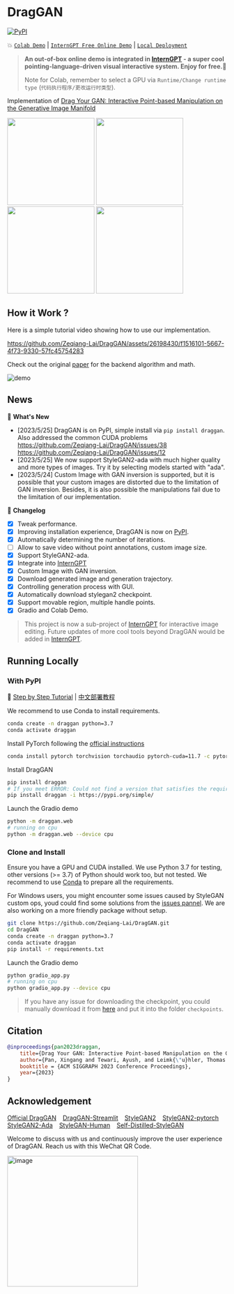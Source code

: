 # DragGAN
[![PyPI](https://img.shields.io/pypi/v/draggan)](https://pypi.org/project/draggan/) 

:boom:  [`Colab Demo`](https://colab.research.google.com/github/Zeqiang-Lai/DragGAN/blob/master/colab.ipynb) | [`InternGPT Free Online Demo`](https://github.com/OpenGVLab/InternGPT) | [`Local Deployment`](#running-locally)

<!-- pip install draggan -i https://pypi.org/simple/ -->

> **An out-of-box online demo is integrated in [InternGPT](https://github.com/OpenGVLab/InternGPT) - a super cool pointing-language-driven visual interactive system. Enjoy for free.:lollipop:**
> 
> Note for Colab, remember to select a GPU via `Runtime/Change runtime type` (`代码执行程序/更改运行时类型`).

Implementation of [Drag Your GAN: Interactive Point-based Manipulation on the Generative Image Manifold](https://vcai.mpi-inf.mpg.de/projects/DragGAN/)

<p float="left">
  <img src="assets/mouse.gif" width="200" />
  <img src="assets/nose.gif" width="200" /> 
  <img src="assets/cat.gif" width="200" />
  <img src="assets/horse.gif" width="200" />
</p>

## How it Work ?


Here is a simple tutorial video showing how to use our implementation.

https://github.com/Zeqiang-Lai/DragGAN/assets/26198430/f1516101-5667-4f73-9330-57fc45754283

Check out the original [paper](https://vcai.mpi-inf.mpg.de/projects/DragGAN/) for the backend algorithm and math.

![demo](assets/paper.png)

## News

:star2: **What's New**

- [2023/5/25] DragGAN is on PyPI, simple install via `pip install draggan`. Also addressed the common CUDA problems https://github.com/Zeqiang-Lai/DragGAN/issues/38  https://github.com/Zeqiang-Lai/DragGAN/issues/12
- [2023/5/25] We now support StyleGAN2-ada with much higher quality and more types of images. Try it by selecting models started with "ada".
- [2023/5/24] Custom Image with GAN inversion is supported, but it is possible that your custom images are distorted  due to the limitation of GAN inversion. Besides, it is also possible the manipulations fail due to the limitation of our implementation.

:star2: **Changelog**

- [x] Tweak performance.
- [x] Improving installation experience, DragGAN is now on [PyPI](https://pypi.org/project/draggan).
- [x] Automatically determining the number of iterations.
- [ ] Allow to save video without point annotations, custom image size.
- [x] Support StyleGAN2-ada.
- [x] Integrate into [InternGPT](https://github.com/OpenGVLab/InternGPT)
- [x] Custom Image with GAN inversion.
- [x] Download generated image and generation trajectory.
- [x] Controlling generation process with GUI.
- [x] Automatically download stylegan2 checkpoint.
- [x] Support movable region, multiple handle points.
- [x] Gradio and Colab Demo.

> This project is now a sub-project of [InternGPT](https://github.com/OpenGVLab/InternGPT) for interactive image editing. Future updates of more cool tools beyond DragGAN would be added in [InternGPT](https://github.com/OpenGVLab/InternGPT). 






## Running Locally

### With PyPI

📑 [Step by Step Tutorial](https://zeqiang-lai.github.io/blog/en/posts/drag_gan/) | [中文部署教程](https://zeqiang-lai.github.io/blog/posts/ai/drag_gan/)

We recommend to use Conda to install requirements.

```bash
conda create -n draggan python=3.7
conda activate draggan
```

Install PyTorch following the [official instructions](https://pytorch.org/get-started/locally/)
```bash
conda install pytorch torchvision torchaudio pytorch-cuda=11.7 -c pytorch -c nvidia 
```

Install DragGAN
```bash
pip install draggan
# If you meet ERROR: Could not find a version that satisfies the requirement draggan (from versions: none), use
pip install draggan -i https://pypi.org/simple/
```

Launch the Gradio demo

```bash
python -m draggan.web
# running on cpu
python -m draggan.web --device cpu
```

### Clone and Install 

Ensure you have a GPU and CUDA installed. We use Python 3.7 for testing, other versions (>= 3.7) of Python should work too, but not tested. We recommend to use [Conda](https://conda.io/projects/conda/en/stable/user-guide/install/download.html) to prepare all the requirements.

For Windows users, you might encounter some issues caused by StyleGAN custom ops, youd could find some solutions from the [issues pannel](https://github.com/Zeqiang-Lai/DragGAN/issues). We are also working on a more friendly package without setup.

```bash
git clone https://github.com/Zeqiang-Lai/DragGAN.git
cd DragGAN
conda create -n draggan python=3.7
conda activate draggan
pip install -r requirements.txt
```

Launch the Gradio demo

```bash
python gradio_app.py
# running on cpu
python gradio_app.py --device cpu
```

> If you have any issue for downloading the checkpoint, you could manually download it from [here](https://huggingface.co/aaronb/StyleGAN2/tree/main) and put it into the folder `checkpoints`.

## Citation

```bibtex
@inproceedings{pan2023draggan,
    title={Drag Your GAN: Interactive Point-based Manipulation on the Generative Image Manifold}, 
    author={Pan, Xingang and Tewari, Ayush, and Leimk{\"u}hler, Thomas and Liu, Lingjie and Meka, Abhimitra and Theobalt, Christian},
    booktitle = {ACM SIGGRAPH 2023 Conference Proceedings},
    year={2023}
}
```


## Acknowledgement

[Official DragGAN](https://github.com/XingangPan/DragGAN) &ensp; [DragGAN-Streamlit](https://github.com/skimai/DragGAN) &ensp; [StyleGAN2](https://github.com/NVlabs/stylegan2)  &ensp; [StyleGAN2-pytorch](https://github.com/rosinality/stylegan2-pytorch)  &ensp; [StyleGAN2-Ada](https://github.com/NVlabs/stylegan2-ada-pytorch)   &ensp;  [StyleGAN-Human](https://github.com/stylegan-human/StyleGAN-Human) &ensp;  [Self-Distilled-StyleGAN](https://github.com/self-distilled-stylegan/self-distilled-internet-photos)

Welcome to discuss with us and continuously improve the user experience of DragGAN.
Reach us with this WeChat QR Code.

<p align="left"><img width="300" alt="image" src="https://github.com/Zeqiang-Lai/DragGAN/assets/26198430/cd6b1602-dc19-442f-9ced-a441d4c81aec"></p> 



